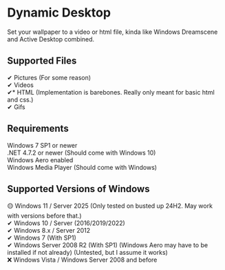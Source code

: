 # Dynamic Desktop
Set your wallpaper to a video or html file, kinda like Windows Dreamscene and Active Desktop combined.
## Supported Files
✔ Pictures (For some reason)  
✔ Videos  
✔* HTML (Implementation is barebones. Really only meant for basic html and css.)  
✔ Gifs
## Requirements
Windows 7 SP1 or newer  
.NET 4.7.2 or newer (Should come with Windows 10)  
Windows Aero enabled  
Windows Media Player (Should come with Windows)
## Supported Versions of Windows
🟡 Windows 11 / Server 2025 (Only tested on busted up 24H2. May work with versions before that.)  
✔ Windows 10 / Server (2016/2019/2022)  
✔ Windows 8.x / Server 2012  
✔ Windows 7 (With SP1)  
✔ Windows Server 2008 R2 (With SP1) (Windows Aero may have to be installed if not already) (Untested, but I assume it works)  
❌ Windows Vista / Windows Server 2008 and before  
